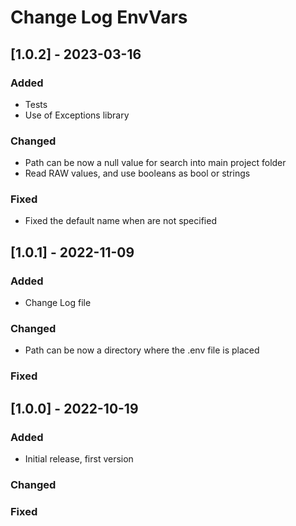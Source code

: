 # Change Log EnvVars


## [1.0.2] - 2023-03-16

### Added

- Tests
- Use of Exceptions library

### Changed

- Path can be now a null value for search into main project folder
- Read RAW values, and use booleans as bool or strings

### Fixed

- Fixed the default name when are not specified


## [1.0.1] - 2022-11-09

### Added

- Change Log file

### Changed

- Path can be now a directory where the .env file is placed

### Fixed


## [1.0.0] - 2022-10-19

### Added

- Initial release, first version

### Changed

### Fixed
